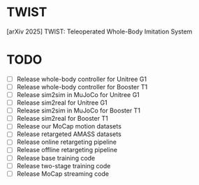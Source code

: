 # TWIST
[arXiv 2025] TWIST: Teleoperated Whole-Body Imitation System

# TODO
- [ ] Release whole-body controller for Unitree G1
- [ ] Release whole-body controller for Booster T1
- [ ] Release sim2sim in MuJoCo for Unitree G1
- [ ] Release sim2real for Unitree G1
- [ ] Release sim2sim in MuJoCo for Booster T1
- [ ] Release sim2real for Booster T1
- [ ] Release our MoCap motion datasets
- [ ] Release retargeted AMASS datasets
- [ ] Release online retargeting pipeline
- [ ] Release offline retargeting pipeline
- [ ] Release base training code
- [ ] Release two-stage training code
- [ ] Release MoCap streaming code
